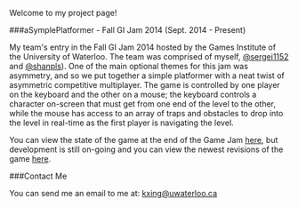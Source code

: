 Welcome to my project page!

###aSymplePlatformer - Fall GI Jam 2014 (Sept. 2014 - Present)


My team's entry in the Fall GI Jam 2014 hosted by the Games Institute of the University of Waterloo. The team was comprised of myself, [@sergei1152](https://github.com/sergei1152) and [@shanpls](https://github.com/shanpls)). One of the main optional themes for this jam was asymmetry, and so we put together a simple platformer with a neat twist of asymmetric competitive multiplayer. The game is controlled by one player on the keyboard and the other on a mouse; the keyboard controls a character on-screen that must get from one end of the level to the other, while the mouse has access to an array of traps and obstacles to drop into the level in real-time as the first player is navigating the level.

You can view the state of the game at the end of the Game Jam [here](https://github.com/FroshBite/aSymplePlatformer/releases), but development is still on-going and you can view the newest revisions of the game [here](https://github.com/FroshBite/aSymplePlatformer/tree/master/asympleplatformer).

###Contact Me

You can send me an email to me at: kxing@uwaterloo.ca
